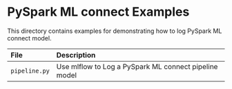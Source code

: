 # PySpark ML connect Examples

This directory contains examples for demonstrating how to log PySpark ML connect model.

| File          | Description                                           |
| :------------ | :---------------------------------------------------- |
| `pipeline.py` | Use mlflow to Log a PySpark ML connect pipeline model |
